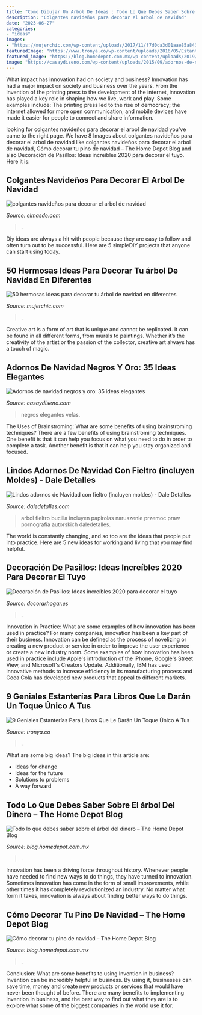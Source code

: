 ```yaml
---
title: "Como Dibujar Un Arbol De Ideas : Todo Lo Que Debes Saber Sobre El árbol Del Dinero – The Home Depot Blog"
description: "Colgantes navideños para decorar el arbol de navidad"
date: "2023-06-27"
categories:
- "ideas"
images:
- "https://mujerchic.com/wp-content/uploads/2017/11/f7d0da3d01aae85a843f362774c50e9d.jpg"
featuredImage: "https://www.tronya.co/wp-content/uploads/2016/05/Estanterias-para-libros-7-768x512.jpg"
featured_image: "https://blog.homedepot.com.mx/wp-content/uploads/2019/10/NavidadArbol.jpg"
image: "https://casaydiseno.com/wp-content/uploads/2015/09/adornos-de-navidad-negros-oro-centro-mesa-velas.jpg"
---
```



What impact has innovation had on society and business?
Innovation has had a major impact on society and business over the years. From the invention of the printing press to the development of the internet, innovation has played a key role in shaping how we live, work and play. Some examples include: The printing press led to the rise of democracy; the internet allowed for more open communication; and mobile devices have made it easier for people to connect and share information.

	

		
looking for colgantes navideños para decorar el arbol de navidad you've came to the right page. We have 8 Images about colgantes navideños para decorar el arbol de navidad like colgantes navideños para decorar el arbol de navidad, Cómo decorar tu pino de navidad – The Home Depot Blog and also Decoración de Pasillos: Ideas increíbles 2020 para decorar el tuyo. Here it is:
		
    
## Colgantes Navideños Para Decorar El Arbol De Navidad

<img loading=lazy src="https://elmasde.com/wp-content/uploads/2015/11/colgantes-navideños-3.jpg" onerror="this.onerror=null;this.src='https://tse1.mm.bing.net/th?id=OIP.7o68B3ar4TOYqy8WGzzppQHaJ3&amp;pid=15.1';" alt="colgantes navideños para decorar el arbol de navidad">

_Source: elmasde.com_

>. 

	

Diy ideas are always a hit with people because they are easy to follow and often turn out to be successful. Here are 5 simpleDIY projects that anyone can start using today.

    
## 50 Hermosas Ideas Para Decorar Tu árbol De Navidad En Diferentes

<img loading=lazy src="https://mujerchic.com/wp-content/uploads/2017/11/f7d0da3d01aae85a843f362774c50e9d.jpg" onerror="this.onerror=null;this.src='https://tse3.mm.bing.net/th?id=OIP.sk9boSSq-ImwmhRU2KOaxgHaM2&amp;pid=15.1';" alt="50 hermosas ideas para decorar tu árbol de navidad en diferentes">

_Source: mujerchic.com_

>. 

	

Creative art is a form of art that is unique and cannot be replicated. It can be found in all different forms, from murals to paintings. Whether it’s the creativity of the artist or the passion of the collector, creative art always has a touch of magic.

    
## Adornos De Navidad Negros Y Oro: 35 Ideas Elegantes

<img loading=lazy src="https://casaydiseno.com/wp-content/uploads/2015/09/adornos-de-navidad-negros-oro-centro-mesa-velas.jpg" onerror="this.onerror=null;this.src='https://tse1.mm.bing.net/th?id=OIP.E3pw5pWGFLmFVZNWX6F-3QHaLG&amp;pid=15.1';" alt="Adornos de navidad negros y oro: 35 ideas elegantes">

_Source: casaydiseno.com_

>negros elegantes velas. 

	

The Uses of Brainstroming: What are some benefits of using brainstroming techniques?
There are a few benefits of using brainstroming techniques. One benefit is that it can help you focus on what you need to do in order to complete a task. Another benefit is that it can help you stay organized and focused.

    
## Lindos Adornos De Navidad Con Fieltro (incluyen Moldes) - Dale Detalles

<img loading=lazy src="https://i1.wp.com/www.daledetalles.com/wp-content/uploads/2017/10/pino-de-fieltro.jpg?resize=508%2C680" onerror="this.onerror=null;this.src='https://tse1.mm.bing.net/th?id=OIP.OSdtx4fW38reZuL2xivYCQHaJ6&amp;pid=15.1';" alt="Lindos adornos de Navidad con fieltro (incluyen moldes) - Dale Detalles">

_Source: daledetalles.com_

>arbol fieltro bucilla incluyen papirolas naruszenie przemoc praw pornografia autorskich daledetalles. 

	

The world is constantly changing, and so too are the ideas that people put into practice. Here are 5 new ideas for working and living that you may find helpful.

    
## Decoración De Pasillos: Ideas Increíbles 2020 Para Decorar El Tuyo

<img loading=lazy src="https://www.decorarhogar.es/wp-content/uploads/2017/04/decoracion-pasillos.jpg" onerror="this.onerror=null;this.src='https://tse2.mm.bing.net/th?id=OIP.vOLODIy5MRHKbYYcVJ59YAHaFc&amp;pid=15.1';" alt="Decoración de Pasillos: Ideas increíbles 2020 para decorar el tuyo">

_Source: decorarhogar.es_

>. 

	

Innovation in Practice: What are some examples of how innovation has been used in practice?
For many companies, innovation has been a key part of their business. Innovation can be defined as the process of novelizing or creating a new product or service in order to improve the user experience or create a new industry norm. 
Some examples of how innovation has been used in practice include Apple's introduction of the iPhone, Google's Street View, and Microsoft's Creators Update. Additionally, IBM has used innovative methods to increase efficiency in its manufacturing process and Coca Cola has developed new products that appeal to different markets.

    
## 9 Geniales Estanterías Para Libros Que Le Darán Un Toque Único A Tus

<img loading=lazy src="https://www.tronya.co/wp-content/uploads/2016/05/Estanterias-para-libros-7-768x512.jpg" onerror="this.onerror=null;this.src='https://tse3.mm.bing.net/th?id=OIP.LH9rcnc5Khl9VP3UZOd09wHaE8&amp;pid=15.1';" alt="9 Geniales Estanterías Para Libros Que Le Darán Un Toque Único A Tus">

_Source: tronya.co_

>. 

	

What are some big ideas?
The big ideas in this article are: 
- Ideas for change 
- Ideas for the future 
- Solutions to problems
- A way forward

    
## Todo Lo Que Debes Saber Sobre El árbol Del Dinero – The Home Depot Blog

<img loading=lazy src="https://blog.homedepot.com.mx/wp-content/uploads/2019/10/arboldinero1280x720.jpg" onerror="this.onerror=null;this.src='https://tse3.mm.bing.net/th?id=OIP.VZUW9lLRbO-LDIG1XvyguAHaEK&amp;pid=15.1';" alt="Todo lo que debes saber sobre el árbol del dinero – The Home Depot Blog">

_Source: blog.homedepot.com.mx_

>. 

	

Innovation has been a driving force throughout history. Whenever people have needed to find new ways to do things, they have turned to innovation. Sometimes innovation has come in the form of small improvements, while other times it has completely revolutionized an industry. No matter what form it takes, innovation is always about finding better ways to do things.

    
## Cómo Decorar Tu Pino De Navidad – The Home Depot Blog

<img loading=lazy src="https://blog.homedepot.com.mx/wp-content/uploads/2019/10/NavidadArbol.jpg" onerror="this.onerror=null;this.src='https://tse1.mm.bing.net/th?id=OIP.H4hmWWWeZ33aHMuOqYYpVAHaGG&amp;pid=15.1';" alt="Cómo decorar tu pino de navidad – The Home Depot Blog">

_Source: blog.homedepot.com.mx_

>. 

	

Conclusion: What are some benefits to using Invention in business?
Invention can be incredibly helpful in business. By using it, businesses can save time, money and create new products or services that would have never been thought of before. There are many benefits to implementing invention in business, and the best way to find out what they are is to explore what some of the biggest companies in the world use it for.

